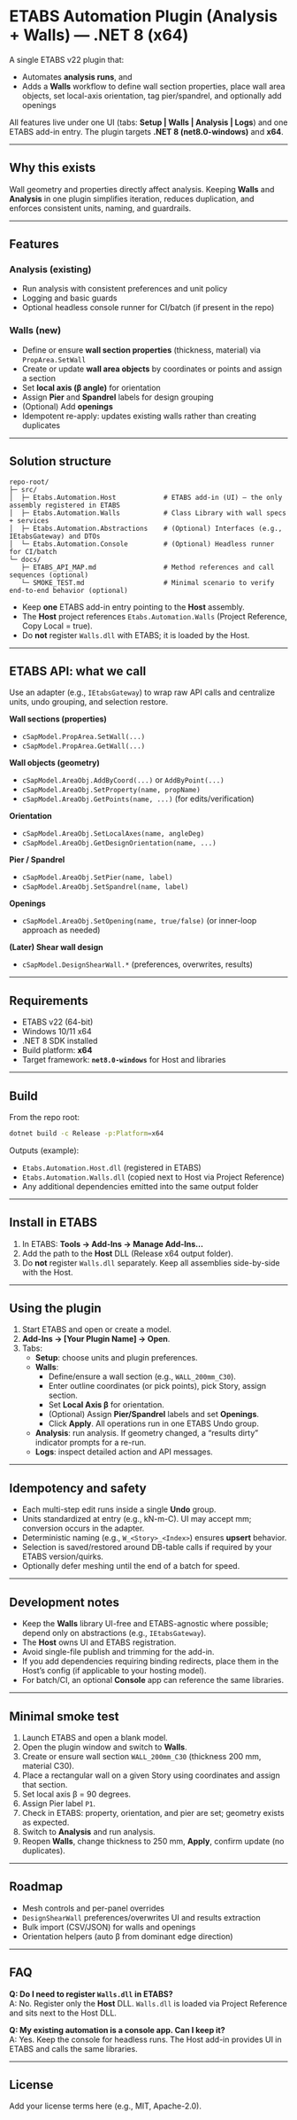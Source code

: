 # ETABS Automation Plugin (Analysis + Walls) — .NET 8 (x64)

A single ETABS v22 plugin that:
- Automates **analysis runs**, and
- Adds a **Walls** workflow to define wall section properties, place wall area objects, set local-axis orientation, tag pier/spandrel, and optionally add openings

All features live under one UI (tabs: **Setup | Walls | Analysis | Logs**) and one ETABS add-in entry. The plugin targets **.NET 8 (net8.0-windows)** and **x64**.

---

## Why this exists

Wall geometry and properties directly affect analysis. Keeping **Walls** and **Analysis** in one plugin simplifies iteration, reduces duplication, and enforces consistent units, naming, and guardrails.

---

## Features

### Analysis (existing)
- Run analysis with consistent preferences and unit policy
- Logging and basic guards
- Optional headless console runner for CI/batch (if present in the repo)

### Walls (new)
- Define or ensure **wall section properties** (thickness, material) via `PropArea.SetWall`
- Create or update **wall area objects** by coordinates or points and assign a section
- Set **local axis (β angle)** for orientation
- Assign **Pier** and **Spandrel** labels for design grouping
- (Optional) Add **openings**
- Idempotent re-apply: updates existing walls rather than creating duplicates

---

## Solution structure

```
repo-root/
├─ src/
│  ├─ Etabs.Automation.Host            # ETABS add-in (UI) — the only assembly registered in ETABS
│  ├─ Etabs.Automation.Walls           # Class Library with wall specs + services
│  ├─ Etabs.Automation.Abstractions    # (Optional) Interfaces (e.g., IEtabsGateway) and DTOs
│  └─ Etabs.Automation.Console         # (Optional) Headless runner for CI/batch
└─ docs/
   ├─ ETABS_API_MAP.md                 # Method references and call sequences (optional)
   └─ SMOKE_TEST.md                    # Minimal scenario to verify end-to-end behavior (optional)
```

- Keep **one** ETABS add-in entry pointing to the **Host** assembly.
- The **Host** project references `Etabs.Automation.Walls` (Project Reference, Copy Local = true).
- Do **not** register `Walls.dll` with ETABS; it is loaded by the Host.

---

## ETABS API: what we call

Use an adapter (e.g., `IEtabsGateway`) to wrap raw API calls and centralize units, undo grouping, and selection restore.

**Wall sections (properties)**
- `cSapModel.PropArea.SetWall(...)`
- `cSapModel.PropArea.GetWall(...)`

**Wall objects (geometry)**
- `cSapModel.AreaObj.AddByCoord(...)` or `AddByPoint(...)`
- `cSapModel.AreaObj.SetProperty(name, propName)`
- `cSapModel.AreaObj.GetPoints(name, ...)` (for edits/verification)

**Orientation**
- `cSapModel.AreaObj.SetLocalAxes(name, angleDeg)`
- `cSapModel.AreaObj.GetDesignOrientation(name, ...)`

**Pier / Spandrel**
- `cSapModel.AreaObj.SetPier(name, label)`
- `cSapModel.AreaObj.SetSpandrel(name, label)`

**Openings**
- `cSapModel.AreaObj.SetOpening(name, true/false)` (or inner-loop approach as needed)

**(Later) Shear wall design**
- `cSapModel.DesignShearWall.*` (preferences, overwrites, results)

---

## Requirements

- ETABS v22 (64-bit)
- Windows 10/11 x64
- .NET 8 SDK installed
- Build platform: **x64**
- Target framework: **`net8.0-windows`** for Host and libraries

---

## Build

From the repo root:

```bash
dotnet build -c Release -p:Platform=x64
```

Outputs (example):
- `Etabs.Automation.Host.dll` (registered in ETABS)
- `Etabs.Automation.Walls.dll` (copied next to Host via Project Reference)
- Any additional dependencies emitted into the same output folder

---

## Install in ETABS

1. In ETABS: **Tools → Add-Ins → Manage Add-Ins…**
2. Add the path to the **Host** DLL (Release x64 output folder).
3. Do **not** register `Walls.dll` separately. Keep all assemblies side-by-side with the Host.

---

## Using the plugin

1. Start ETABS and open or create a model.
2. **Add-Ins → [Your Plugin Name] → Open**.
3. Tabs:
   - **Setup**: choose units and plugin preferences.
   - **Walls**:
     - Define/ensure a wall section (e.g., `WALL_200mm_C30`).
     - Enter outline coordinates (or pick points), pick Story, assign section.
     - Set **Local Axis β** for orientation.
     - (Optional) Assign **Pier/Spandrel** labels and set **Openings**.
     - Click **Apply**. All operations run in one ETABS Undo group.
   - **Analysis**: run analysis. If geometry changed, a “results dirty” indicator prompts for a re-run.
   - **Logs**: inspect detailed action and API messages.

---

## Idempotency and safety

- Each multi-step edit runs inside a single **Undo** group.
- Units standardized at entry (e.g., kN-m-C). UI may accept mm; conversion occurs in the adapter.
- Deterministic naming (e.g., `W_<Story>_<Index>`) ensures **upsert** behavior.
- Selection is saved/restored around DB-table calls if required by your ETABS version/quirks.
- Optionally defer meshing until the end of a batch for speed.

---

## Development notes

- Keep the **Walls** library UI-free and ETABS-agnostic where possible; depend only on abstractions (e.g., `IEtabsGateway`).
- The **Host** owns UI and ETABS registration.
- Avoid single-file publish and trimming for the add-in.
- If you add dependencies requiring binding redirects, place them in the Host’s config (if applicable to your hosting model).
- For batch/CI, an optional **Console** app can reference the same libraries.

---

## Minimal smoke test

1. Launch ETABS and open a blank model.
2. Open the plugin window and switch to **Walls**.
3. Create or ensure wall section `WALL_200mm_C30` (thickness 200 mm, material C30).
4. Place a rectangular wall on a given Story using coordinates and assign that section.
5. Set local axis β = 90 degrees.
6. Assign Pier label `P1`.
7. Check in ETABS: property, orientation, and pier are set; geometry exists as expected.
8. Switch to **Analysis** and run analysis.
9. Reopen **Walls**, change thickness to 250 mm, **Apply**, confirm update (no duplicates).

---

## Roadmap

- Mesh controls and per-panel overrides
- `DesignShearWall` preferences/overwrites UI and results extraction
- Bulk import (CSV/JSON) for walls and openings
- Orientation helpers (auto β from dominant edge direction)

---

## FAQ

**Q: Do I need to register `Walls.dll` in ETABS?**  
A: No. Register only the **Host** DLL. `Walls.dll` is loaded via Project Reference and sits next to the Host DLL.

**Q: My existing automation is a console app. Can I keep it?**  
A: Yes. Keep the console for headless runs. The Host add-in provides UI in ETABS and calls the same libraries.

---

## License

Add your license terms here (e.g., MIT, Apache-2.0).
